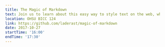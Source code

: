 ```yaml
---
title: The Magic of Markdown
text: Join us to learn about this easy way to style text on the web, which can be used in just about any text editor application and Github.  
location: OHSU BICC 124
link: https://github.com/laderast/magic-of-markdown
date: 2017-10-27
startTime: '16:00'
endTime: '17:30'
---
```

